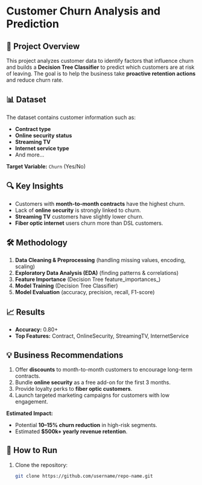 # Customer Churn Analysis and Prediction

## 📌 Project Overview
This project analyzes customer data to identify factors that influence churn and builds a **Decision Tree Classifier** to predict which customers are at risk of leaving. The goal is to help the business take **proactive retention actions** and reduce churn rate.

## 📊 Dataset
The dataset contains customer information such as:
- **Contract type**
- **Online security status**
- **Streaming TV**
- **Internet service type**
- And more...

**Target Variable:** `Churn` (Yes/No)

## 🔍 Key Insights
- Customers with **month-to-month contracts** have the highest churn.
- Lack of **online security** is strongly linked to churn.
- **Streaming TV** customers have slightly lower churn.
- **Fiber optic internet** users churn more than DSL customers.

## 🛠️ Methodology
1. **Data Cleaning & Preprocessing** (handling missing values, encoding, scaling)
2. **Exploratory Data Analysis (EDA)** (finding patterns & correlations)
3. **Feature Importance** (Decision Tree feature_importances_)
4. **Model Training** (Decision Tree Classifier)
5. **Model Evaluation** (accuracy, precision, recall, F1-score)

## 📈 Results
- **Accuracy:** 0.80+
- **Top Features:** Contract, OnlineSecurity, StreamingTV, InternetService

## 💡 Business Recommendations
1. Offer **discounts** to month-to-month customers to encourage long-term contracts.
2. Bundle **online security** as a free add-on for the first 3 months.
3. Provide loyalty perks to **fiber optic customers**.
4. Launch targeted marketing campaigns for customers with low engagement.

**Estimated Impact:**
- Potential **10–15% churn reduction** in high-risk segments.
- Estimated **$500k+ yearly revenue retention**.

## 🚀 How to Run
1. Clone the repository:
   ```bash
   git clone https://github.com/username/repo-name.git
